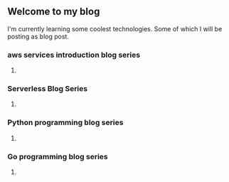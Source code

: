 ## Welcome to my blog


I'm currently learning some coolest technologies. Some of which I will be posting as blog post.

### aws services introduction blog series
1.
### Serverless Blog Series
1.
### Python programming blog series
1.
### Go programming blog series
1.
